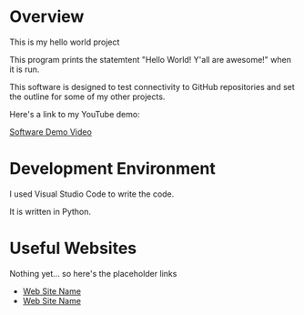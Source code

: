 # Overview

This is my hello world project

This program prints the statemtent "Hello World! Y'all are awesome!" when it is run.

This software is designed to test connectivity to GitHub repositories and set the outline for some of my other projects.

Here's a link to my YouTube demo:

[Software Demo Video](https://youtu.be/GhxVBIEyAh8)

# Development Environment

I used Visual Studio Code to write the code.

It is written in Python.

# Useful Websites

Nothing yet... so here's the placeholder links

- [Web Site Name](http://url.link.goes.here)
- [Web Site Name](http://url.link.goes.here)
